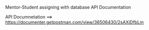 Mentor-Student assigning with database API Documentation


API Documnetation ==> https://documenter.getpostman.com/view/36506430/2sAXjDfbLm
